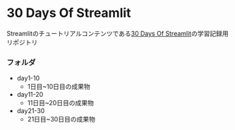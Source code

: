 # 30 Days Of Streamlit

Streamlitのチュートリアルコンテンツである[30 Days Of Streamlit](https://30days.streamlit.app/)の学習記録用リポジトリ

### フォルダ
* day1-10
    * 1日目~10日目の成果物
* day11-20
    * 11日目~20日目の成果物
* day21-30
    * 21日目~30日目の成果物